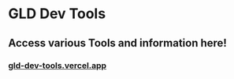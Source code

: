 # GLD Dev Tools

## Access various Tools and information here!

### [gld-dev-tools.vercel.app](https://gld-dev-tools.vercel.app/)
